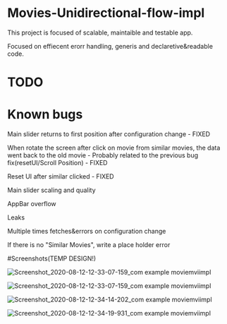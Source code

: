 # Movies-Unidirectional-flow-impl

This project is focused of scalable, maintaible and testable app.

Focused on effiecent erorr handling, generis and declaretive&readable code.

# TODO

# Known bugs

Main slider returns to first position after configuration change - FIXED

When rotate the screen after click on movie from similar movies, the data went back to the old movie - Probably related to the previous bug fix(resetUI/Scroll Position) - FIXED

Reset UI after similar clicked - FIXED

Main slider scaling and quality

AppBar overflow

Leaks

Multiple times fetches&errors on configuration change

If there is no "Similar Movies", write a place holder error

#Screenshots(TEMP DESIGN!)

![Screenshot_2020-08-12-12-33-07-159_com example moviemviimpl](https://user-images.githubusercontent.com/44434337/90000203-89027200-dc98-11ea-8896-1c6f5a62fce5.jpg)  

![Screenshot_2020-08-12-12-33-07-159_com example moviemviimpl](https://user-images.githubusercontent.com/44434337/90000304-a9323100-dc98-11ea-9895-203c4bf12e09.jpg)

![Screenshot_2020-08-12-12-34-14-202_com example moviemviimpl](https://user-images.githubusercontent.com/44434337/90000339-b6e7b680-dc98-11ea-821e-981b766f2e45.jpg)

![Screenshot_2020-08-12-12-34-19-931_com example moviemviimpl](https://user-images.githubusercontent.com/44434337/90000380-c23ae200-dc98-11ea-9f6a-751a88827791.jpg)






